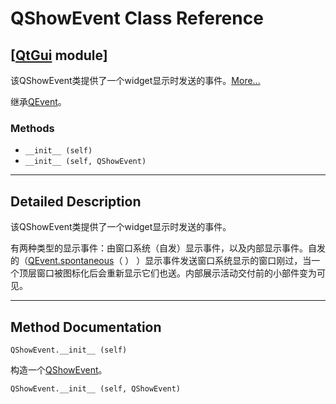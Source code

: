 # QShowEvent Class Reference

## [[QtGui](index.htm) module]

该QShowEvent类提供了一个widget显示时发送的事件。[More...](#details)

继承[QEvent](qevent.html)。

### Methods

*   `__init__ (self)`
*   `__init__ (self, QShowEvent)`

* * *

## Detailed Description

该QShowEvent类提供了一个widget显示时发送的事件。

有两种类型的显示事件：由窗口系统（自发）显示事件，以及内部显示事件。自发的（[QEvent.spontaneous](qevent.html#spontaneous)（ ） ）显示事件发送窗口系统显示的窗口刚过，当一个顶层窗口被图标化后会重新显示它们也送。内部展示活动交付前的小部件变为可见。

* * *

## Method Documentation

```
QShowEvent.__init__ (self)
```

构造一个[QShowEvent](qshowevent.html)。

```
QShowEvent.__init__ (self, QShowEvent)
```